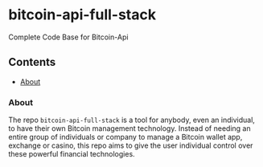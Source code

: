 # bitcoin-api-full-stack

Complete Code Base for Bitcoin-Api


## Contents
* [About](#about)


### About

The repo `bitcoin-api-full-stack` is a tool for anybody, even an individual,
to have their own Bitcoin management technology. Instead of needing an
entire group of individuals or company to manage a Bitcoin wallet app,
exchange or casino, this repo aims to give the user individual control over
these powerful financial technologies.